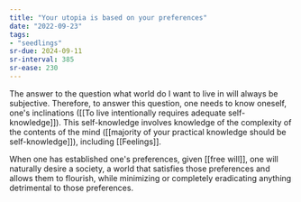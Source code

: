 ```yaml
---
title: "Your utopia is based on your preferences"
date: "2022-09-23"
tags:
- "seedlings"
sr-due: 2024-09-11
sr-interval: 385
sr-ease: 230
---
```


The answer to the question what world do I want to live in will always be subjective. Therefore, to answer this question, one needs to know oneself, one's inclinations ([[To live intentionally requires adequate self-knowledge]]). This self-knowledge involves knowledge of the complexity of the contents of the mind ([[majority of your practical knowledge should be self-knowledge]]), including [[Feelings]].

When one has established one's preferences, given [[free will]], one will naturally desire a society, a world that satisfies those preferences and allows them to flourish, while minimizing or completely eradicating anything detrimental to those preferences.